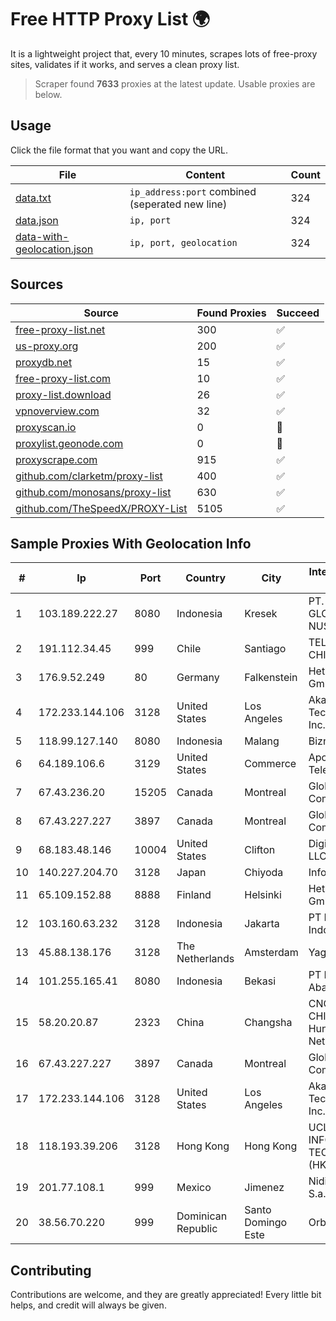 
# Free HTTP Proxy List 🌍

It is a lightweight project that, every 10 minutes, scrapes lots of free-proxy sites, validates if it works, and serves a clean proxy list.


> Scraper found **7633** proxies at the latest update. Usable proxies are below.

## Usage

Click the file format that you want and copy the URL.


|File|Content|Count|
|----|-------|-----|
|[data.txt](https://raw.githubusercontent.com/themiralay/Proxy-List-World/master/data.txt)|`ip_address:port` combined (seperated new line)|324|
|[data.json](https://raw.githubusercontent.com/themiralay/Proxy-List-World/master/data.json)|`ip, port`|324|
|[data-with-geolocation.json](https://raw.githubusercontent.com/themiralay/Proxy-List-World/master/data-with-geolocation.json)|`ip, port, geolocation`|324|

## Sources

|Source|Found Proxies|Succeed|
|------|-------------|-------|
|[free-proxy-list.net](https://free-proxy-list.net)|300|✅|
|[us-proxy.org](https://www.us-proxy.org)|200|✅|
|[proxydb.net](http://proxydb.net)|15|✅|
|[free-proxy-list.com](https://free-proxy-list.com/?page=&port=&type%5B%5D=http&type%5B%5D=https&up_time=0&search=Search)|10|✅|
|[proxy-list.download](https://www.proxy-list.download/HTTP)|26|✅|
|[vpnoverview.com](https://vpnoverview.com/privacy/anonymous-browsing/free-proxy-servers)|32|✅|
|[proxyscan.io](https://www.proxyscan.io)|0|🚫|
|[proxylist.geonode.com](https://proxylist.geonode.com/api/proxy-list?limit=300&page=1&sort_by=lastChecked&sort_type=desc&protocols=http,https)|0|🚫|
|[proxyscrape.com](https://api.proxyscrape.com/v2/?request=displayproxies&protocol=http&timeout=10000&country=all&ssl=all&anonymity=all)|915|✅|
|[github.com/clarketm/proxy-list](https://raw.githubusercontent.com/clarketm/proxy-list/master/proxy-list-raw.txt)|400|✅|
|[github.com/monosans/proxy-list](https://raw.githubusercontent.com/monosans/proxy-list/main/proxies/http.txt)|630|✅|
|[github.com/TheSpeedX/PROXY-List](https://raw.githubusercontent.com/TheSpeedX/PROXY-List/master/http.txt)|5105|✅|


## Sample Proxies With Geolocation Info

|#|Ip|Port|Country|City|Internet Service Provider|
|-|--|----|-------|----|-------------------------|
|1|103.189.222.27|8080|Indonesia|Kresek|PT. WIKAPLUS GLOBAL NUSANTARA|
|2|191.112.34.45|999|Chile|Santiago|TELEFÓNICA CHILE S.A.|
|3|176.9.52.249|80|Germany|Falkenstein|Hetzner Online GmbH|
|4|172.233.144.106|3128|United States|Los Angeles|Akamai Technologies, Inc.|
|5|118.99.127.140|8080|Indonesia|Malang|Biznet Metronet|
|6|64.189.106.6|3129|United States|Commerce|Apogee Telecom Inc.|
|7|67.43.236.20|15205|Canada|Montreal|GloboTech Communications|
|8|67.43.227.227|3897|Canada|Montreal|GloboTech Communications|
|9|68.183.48.146|10004|United States|Clifton|DigitalOcean, LLC|
|10|140.227.204.70|3128|Japan|Chiyoda|InfoSphere|
|11|65.109.152.88|8888|Finland|Helsinki|Hetzner Online GmbH|
|12|103.160.63.232|3128|Indonesia|Jakarta|PT Herza Digital Indonesia|
|13|45.88.138.176|3128|The Netherlands|Amsterdam|Yaglom Labs Ltd|
|14|101.255.165.41|8080|Indonesia|Bekasi|PT Remala Abadi|
|15|58.20.20.87|2323|China|Changsha|CNC Group CHINA169 Hunan Province Network|
|16|67.43.227.227|3897|Canada|Montreal|GloboTech Communications|
|17|172.233.144.106|3128|United States|Los Angeles|Akamai Technologies, Inc.|
|18|118.193.39.206|3128|Hong Kong|Hong Kong|UCLOUD INFORMATION TECHNOLOGY (HK) LIMITED|
|19|201.77.108.1|999|Mexico|Jimenez|Nidix Networks S.a. De C.V.|
|20|38.56.70.220|999|Dominican Republic|Santo Domingo Este|Orbitek SRL|



## Contributing

Contributions are welcome, and they are greatly appreciated! Every
little bit helps, and credit will always be given.

